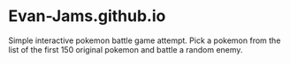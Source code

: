 # Evan-Jams.github.io

Simple interactive pokemon battle game attempt.
Pick a pokemon from the list of the first 150 original pokemon and battle a random enemy.
